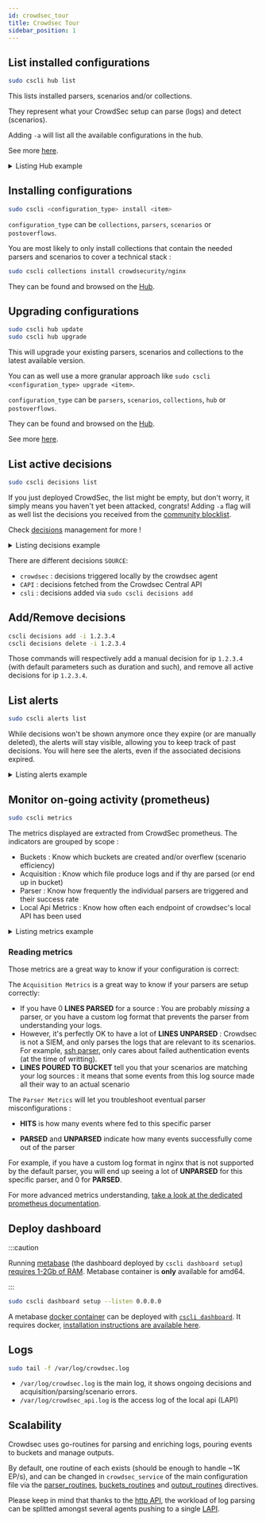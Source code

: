 ```yaml
---
id: crowdsec_tour
title: Crowdsec Tour
sidebar_position: 1
---
```


## List installed configurations

```bash
sudo cscli hub list
```

This lists installed parsers, scenarios and/or collections. 

They represent what your CrowdSec setup can parse (logs) and detect (scenarios). 

Adding `-a` will list all the available configurations in the hub.

See more [here](/u/user_guides/hub_mgmt).

<details>
  <summary>Listing Hub example</summary>

```bash
sudo cscli hub list
INFO[0000] Loaded 13 collecs, 17 parsers, 21 scenarios, 3 post-overflow parsers 
INFO[0000] unmanaged items : 23 local, 0 tainted        
INFO[0000] PARSERS:                                     
--------------------------------------------------------------------------------------------------------------
 NAME                            📦 STATUS    VERSION  LOCAL PATH                                             
--------------------------------------------------------------------------------------------------------------
 crowdsecurity/mysql-logs        ✔️  enabled  0.1      /etc/crowdsec/parsers/s01-parse/mysql-logs.yaml        
 crowdsecurity/sshd-logs         ✔️  enabled  0.1      /etc/crowdsec/parsers/s01-parse/sshd-logs.yaml         
 crowdsecurity/dateparse-enrich  ✔️  enabled  0.1      /etc/crowdsec/parsers/s02-enrich/dateparse-enrich.yaml 
 crowdsecurity/whitelists        ✔️  enabled  0.1      /etc/crowdsec/parsers/s02-enrich/whitelists.yaml       
 crowdsecurity/geoip-enrich      ✔️  enabled  0.2      /etc/crowdsec/parsers/s02-enrich/geoip-enrich.yaml     
 crowdsecurity/syslog-logs       ✔️  enabled  0.1      /etc/crowdsec/parsers/s00-raw/syslog-logs.yaml         
--------------------------------------------------------------------------------------------------------------
INFO[0000] SCENARIOS:                                   
-------------------------------------------------------------------------------------
 NAME                    📦 STATUS    VERSION  LOCAL PATH                            
-------------------------------------------------------------------------------------
 crowdsecurity/mysql-bf  ✔️  enabled  0.1      /etc/crowdsec/scenarios/mysql-bf.yaml 
 crowdsecurity/ssh-bf    ✔️  enabled  0.1      /etc/crowdsec/scenarios/ssh-bf.yaml   
-------------------------------------------------------------------------------------
INFO[0000] COLLECTIONS:                                 
---------------------------------------------------------------------------------
 NAME                 📦 STATUS    VERSION  LOCAL PATH                           
---------------------------------------------------------------------------------
 crowdsecurity/mysql  ✔️  enabled  0.1      /etc/crowdsec/collections/mysql.yaml 
 crowdsecurity/sshd   ✔️  enabled  0.1      /etc/crowdsec/collections/sshd.yaml  
 crowdsecurity/linux  ✔️  enabled  0.2      /etc/crowdsec/collections/linux.yaml 
---------------------------------------------------------------------------------
INFO[0000] POSTOVERFLOWS:                               
--------------------------------------
 NAME  📦 STATUS  VERSION  LOCAL PATH 
--------------------------------------
--------------------------------------

```
</details>

## Installing configurations

```bash
sudo cscli <configuration_type> install <item>
```

`configuration_type` can be `collections`, `parsers`, `scenarios` or `postoverflows`.

You are most likely to only install collections that contain the needed parsers and scenarios to cover a technical stack :

```bash
sudo cscli collections install crowdsecurity/nginx
```

They can be found and browsed on the [Hub](https://hub.crowdsec.net/browse/#configurations).


## Upgrading configurations

```bash
sudo cscli hub update
sudo cscli hub upgrade
```

This will upgrade your existing parsers, scenarios and collections to the latest available version.

You can as well use a more granular approach like `sudo cscli <configuration_type> upgrade <item>`.

`configuration_type` can be `parsers`, `scenarios`, `collections`, `hub` or `postoverflows`.

They can be found and browsed on the [Hub](https://hub.crowdsec.net/browse/#configurations).

See more [here](/u/user_guides/hub_mgmt).


## List active decisions


```bash
sudo cscli decisions list
```

If you just deployed CrowdSec, the list might be empty, but don't worry, it simply means you haven't yet been attacked, congrats! Adding `-a` flag will as well list the decisions you received from the [community blocklist](/central_api/intro.md).

Check [decisions](/u/user_guides/hub_mgmt) management for more !

<details>
  <summary>Listing decisions example</summary>

```bash
sudo cscli decisions list
+-----+-----------+-------------+------------------------------------+--------+---------+----+--------+--------------------+----------+
| ID  | SOURCE    | SCOPE:VALUE |               REASON               | ACTION | COUNTRY | AS | EVENTS |     EXPIRATION     | ALERT ID |
+-----+-----------+-------------+------------------------------------+--------+---------+----+--------+--------------------+----------+
| 802 | cscli     | Ip:1.2.3.5  | manual 'ban' from                  | ban    |         |    |      1 | 3h50m58.10039043s  |     802  |
|     |           |             | 'b76cc7b1bbdc489e93909d2043031de8' |        |         |    |        |                    |          |
| 801 | crowdsec  | Ip:1.2.3.4  | crowdsecurity/ssh-bf               | ban    |         |    |      6 | 3h59m45.100387557s |     801  |
+-----+-----------+-------------+------------------------------------+--------+---------+----+--------+--------------------+----------+
```
</details>

There are different decisions `SOURCE`:

  - `crowdsec` : decisions triggered locally by the crowdsec agent 
  - `CAPI` : decisions fetched from the Crowdsec Central API
  - `csli` : decisions added via `sudo cscli decisions add`

## Add/Remove decisions

```bash
cscli decisions add -i 1.2.3.4
cscli decisions delete -i 1.2.3.4
```

Those commands will respectively add a manual decision for ip `1.2.3.4` (with default parameters such as duration and such), and remove all active decisions for ip `1.2.3.4`.



## List alerts

```bash
sudo cscli alerts list
```

While decisions won't be shown anymore once they expire (or are manually deleted), the alerts will stay visible, allowing you to keep track of past decisions.
You will here see the alerts, even if the associated decisions expired.

<details>
  <summary>Listing alerts example</summary>

```bash
sudo cscli alerts list --since 1h
+----+-------------+----------------------------+---------+----+-----------+---------------------------+
| ID | SCOPE:VALUE |           REASON           | COUNTRY | AS | DECISIONS |        CREATED AT         |
+----+-------------+----------------------------+---------+----+-----------+---------------------------+
|  5 | Ip:1.2.3.6  | crowdsecurity/ssh-bf (0.1) | US      |    | ban:1     | 2020-10-29T11:33:36+01:00 |
+----+-------------+----------------------------+---------+----+-----------+---------------------------+
```
</details>


## Monitor on-going activity (prometheus)

```bash
sudo cscli metrics
```

The metrics displayed are extracted from CrowdSec prometheus.
The indicators are grouped by scope :

 - Buckets : Know which buckets are created and/or overflew (scenario efficiency)
 - Acquisition : Know which file produce logs and if thy are parsed (or end up in bucket)
 - Parser : Know how frequently the individual parsers are triggered and their success rate
 - Local Api Metrics : Know how often each endpoint of crowdsec's local API has been used

<details>
  <summary>Listing metrics example</summary>

```bash
sudo cscli metrics
INFO[0000] Buckets Metrics:
+--------------------------------------+---------------+-----------+--------------+--------+---------+
|                BUCKET                | CURRENT COUNT | OVERFLOWS | INSTANCIATED | POURED | EXPIRED |
+--------------------------------------+---------------+-----------+--------------+--------+---------+
| crowdsecurity/http-bad-user-agent    | -             | -         |            7 |      7 |       7 |
| crowdsecurity/http-crawl-non_statics | -             | -         |           82 |    107 |      82 |
| crowdsecurity/http-probing           | -             | -         |            2 |      2 |       2 |
| crowdsecurity/http-sensitive-files   | -             | -         |            1 |      1 |       1 |
| crowdsecurity/ssh-bf                 |            16 |      5562 |         7788 |  41542 |    2210 |
| crowdsecurity/ssh-bf_user-enum       |             8 | -         |         6679 |  12571 |    6671 |
+--------------------------------------+---------------+-----------+--------------+--------+---------+
INFO[0000] Acquisition Metrics:
+---------------------------+------------+--------------+----------------+------------------------+
|          SOURCE           | LINES READ | LINES PARSED | LINES UNPARSED | LINES POURED TO BUCKET |
+---------------------------+------------+--------------+----------------+------------------------+
| /var/log/auth.log         |      92978 |        41542 |          51436 |                  54113 |
| /var/log/messages         |          2 | -            |              2 | -                      |
| /var/log/nginx/access.log |        124 |           99 |             25 |                     88 |
| /var/log/nginx/error.log  |        287 |           63 |            224 |                     29 |
| /var/log/syslog           |      27271 | -            |          27271 | -                      |
+---------------------------+------------+--------------+----------------+------------------------+
INFO[0000] Parser Metrics:
+--------------------------------+--------+--------+----------+
|            PARSERS             |  HITS  | PARSED | UNPARSED |
+--------------------------------+--------+--------+----------+
| child-crowdsecurity/http-logs  |    486 |    232 |      254 |
| child-crowdsecurity/nginx-logs |    723 |    162 |      561 |
| child-crowdsecurity/sshd-logs  | 381792 |  41542 |   340250 |
| crowdsecurity/dateparse-enrich |  41704 |  41704 | -        |
| crowdsecurity/geoip-enrich     |  41641 |  41641 | -        |
| crowdsecurity/http-logs        |    162 |     59 |      103 |
| crowdsecurity/nginx-logs       |    411 |    162 |      249 |
| crowdsecurity/non-syslog       |    411 |    411 | -        |
| crowdsecurity/sshd-logs        |  92126 |  41542 |    50584 |
| crowdsecurity/syslog-logs      | 120251 | 120249 |        2 |
| crowdsecurity/whitelists       |  41704 |  41704 | -        |
+--------------------------------+--------+--------+----------+
INFO[0000] Local Api Metrics:
+----------------------+--------+------+
|        ROUTE         | METHOD | HITS |
+----------------------+--------+------+
| /v1/alerts           | GET    |    3 |
| /v1/alerts           | POST   | 4673 |
| /v1/decisions/stream | GET    | 6498 |
| /v1/watchers/login   | POST   |   23 |
+----------------------+--------+------+
INFO[0000] Local Api Machines Metrics:
+----------------------------------+------------+--------+------+
|             MACHINE              |   ROUTE    | METHOD | HITS |
+----------------------------------+------------+--------+------+
| 9b0656a34ee24343969bf2f30321ba2 | /v1/alerts | POST   | 4673 |
| 9b0656a34ee24343969bf2f30321ba2 | /v1/alerts | GET    |    3 |
+----------------------------------+------------+--------+------+
INFO[0000] Local Api Bouncers Metrics:
+------------------------------+----------------------+--------+------+
|           BOUNCER            |        ROUTE         | METHOD | HITS |
+------------------------------+----------------------+--------+------+
| cs-firewall-bouncer-n3W19Qua | /v1/decisions/stream | GET    | 6498 |
+------------------------------+----------------------+--------+------+
```

</details>

### Reading metrics

Those metrics are a great way to know if your configuration is correct:

The `Acquisition Metrics` is a great way to know if your parsers are setup correctly:

 - If you have 0 **LINES PARSED** for a source : You are probably *missing* a parser, or you have a custom log format that prevents the parser from understanding your logs.
 - However, it's perfectly OK to have a lot of **LINES UNPARSED** : Crowdsec is not a SIEM, and only parses the logs that are relevant to its scenarios. For example, [ssh parser](https://hub.crowdsec.net/author/crowdsecurity/configurations/sshd-logs),  only cares about failed authentication events (at the time of writting).
 - **LINES POURED TO BUCKET** tell you that your scenarios are matching your log sources : it means that some events from this log source made all their way to an actual scenario


The `Parser Metrics` will let you troubleshoot eventual parser misconfigurations :

 - **HITS** is how many events where fed to this specific parser

 - **PARSED** and **UNPARSED** indicate how many events successfully come out of the parser


For example, if you have a custom log format in nginx that is not supported by the default parser, you will end up seeing a lot of **UNPARSED** for this specific parser, and 0 for **PARSED**.

For more advanced metrics understanding, [take a look at the dedicated prometheus documentation](/observability/prometheus.md).


## Deploy dashboard


:::caution

Running [metabase](https://www.metabase.com/) (the dashboard deployed by `cscli dashboard setup`) [requires 1-2Gb of RAM](https://www.metabase.com/docs/latest/troubleshooting-guide/running.html). Metabase container is **only** available for amd64.

:::


```bash
sudo cscli dashboard setup --listen 0.0.0.0
```

A metabase [docker container](/observability/dashboard.md) can be deployed with [`cscli dashboard`](/cscli/cscli_dashboard.md).
It requires docker, [installation instructions are available here](https://docs.docker.com/engine/install/).

## Logs

```bash
sudo tail -f /var/log/crowdsec.log
```

 - `/var/log/crowdsec.log` is the main log, it shows ongoing decisions and acquisition/parsing/scenario errors.
 - `/var/log/crowdsec_api.log` is the access log of the local api (LAPI)


## Scalability

Crowdsec uses go-routines for parsing and enriching logs, pouring events to buckets and manage outputs.

By default, one routine of each exists (should be enough to handle ~1K EP/s), and can be changed in `crowdsec_service` of the main configuration file via the [parser_routines](/configuration/crowdsec_configuration.md#parser_routines), [buckets_routines](/configuration/crowdsec_configuration.md#buckets_routines) and [output_routines](/configuration/crowdsec_configuration.md#output_routines) directives.

Please keep in mind that thanks to the [http API](https://crowdsecurity.github.io/api_doc/lapi/), the workload of log parsing can be splitted amongst several agents pushing to a single [LAPI](/local_api/intro.md).
